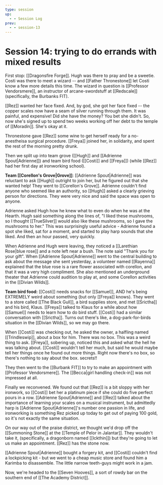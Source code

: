 ```yaml
---
type: session
up:
  - - Session Log
prev:
  - - session-13
---
```


# Session 14: trying to do errands with mixed results

First stop: [[Dragonsfire Forge]]. Hugh was there to pray and be a sweetie. Costi was there to meet a wizard -- and [[Father Thronestone]] let Costi know a few more details this time. The wizard in question is [[Professor Vendorsmere]], an instructor of arcane-swordstuff at [[Redscale]] (specifically, the Burbanks FIT). 

[[Rez]] wanted her face fixed. And, by god, she got her face fixed -- the copper scales now have a seam of silver running through them. It was painful, and expensive! Did she have the money? You bet she didn't. So, now she's signed up to spend two weeks working off her debt to the temple of [[Moradin]]. She's okay at it. 

Thronestone gave [[Rez]] some wine to get herself ready for a no-anestheisa surgical procedure. [[Freya]] joined her, in solidarity, and spent the rest of the morning pretty drunk.

Then we split up into team grove ([[Hugh]] and [[Adrienne Spout|Adrienne]]) and team bird food ([[Costi]] and [[Freya]]) (while [[Rez]] had her first day at ironworking school). 

**Team [[Corellon's Grove|Grove]]**: [[Adrienne Spout|Adrienne]] was reluctant to ask [[Hugh]] outright to join her, but he figured out that she wanted help! They went to [[Corellon's Grove]]. Adrienne couldn't find anyone who seemed like an authority, so [[Hugh]] asked a clearly grieving person for directions. They were very nice and said the space was open to anyone.

Adrienne asked Hugh how he knew what to even do when he was at the Hearth. Hugh said something along the lines of, "I liked these mushrooms, so I thought [[TrueSilver]] would also like these mushrooms, so I gave the mushrooms to her." This was surprisingly useful advice - Adrienne found a spot she liked, sat for a moment, and started to play harp sounds that she liked. And then an hour passed, very quickly. 

When Adrienne and Hugh were leaving, they noticed a [[Larethian Rose|blue rose]] and a note left near a bush. The note said "Thank you for your gift". When [[Adrienne Spout|Adrienne]] went to the central building to ask about the message she sent yesterday, a volunteer named [[Rayenna]] explained that the blue rose is a rare flower associated with corellon, and that it was a very high compliment. She also mentioned an underground theater that Adrienne could audition to play at, and some Corellon activities in the [[Divian Wilds]].

**Team bird food:** [[Costi]] needs snacks for [[Samuel]], AND he's being EXTREMELY weird about something (but only [[Freya]] knows). They went to a store called [[The Black Gull]], a bird supplies store, and met [[Srictha]] and his bird, Klaus. [[Freya]] talked to Klaus for a while about how [[Samuel]] needs to learn how to do bird stuff. [[Costi]] had a similar conversation with [[Srictha]]. Turns out there's like, a dog-park-for-birds situation in the [[Divian Wilds]], so we may go there. 

When [[Costi]] was checking out, he asked the owner, a halfling named [[Trindleswip]], about a box for him. There was no box. This was a weird thing to ask. [[Freya]], sobering up, noticed this and asked what the hell he was talking about. [[Costi]] wouldn't tell her much, but said he would maybe tell her things once he found out more things. Right now there's no box, so there's nothing to say about the box. secrets!! 

They then went to the [[Burbank FIT]] to try to make an appointment with [[Professor Vendorsmere]]. The [[Becca|girl handling check-in]] was not impressed at all. 

Finally we reconvened. We found out that [[Rez]] is a bit sloppy with her ironwork, so [[Costi]] bet her a platinum piece if she could do five perfect pours in a row. [[Adrienne Spout|Adrienne]] and [[Rez]] talked about the importance of learning your scales on a musical instrument, but admittedly harp is [[Adrienne Spout|Adrienne]]'s number one passion in life, and ironworking is something Rez picked up today to get out of paying 100 gold, so it's not exactly the same situation. 

On our way out of the praise district, we thought we'd drop off the [[Summoning Stone]] at the [[Temple of Pelor in Jalantar]]. They wouldn't take it, (specifically, a dragonborn named [[Ickthin]]) but they're going to let us make an appointment. [[Rez]] has the stone now.

[[Adrienne Spout|Adrienne]] bought a forgery kit, and [[Costi]] couldn't find a lockpicking kit - but we went to a cheap music store and found him a Karimba to disassemble. The little narrow teeth-guys might work in a jam.

Now, we're headed to the [[Seven Hooves]], a sort of rowdy bar on the southern end of  [[The Academy District]]. 

